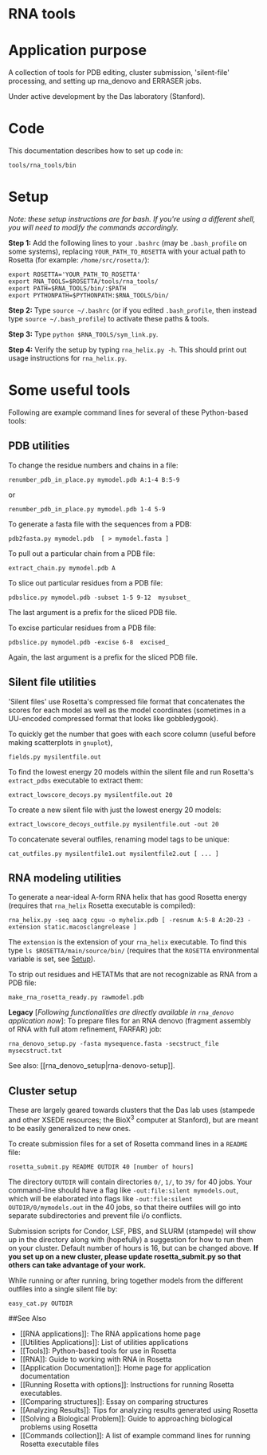 RNA tools
===========================================

Application purpose
===========================================

A collection of tools for PDB editing, cluster submission, 'silent-file' processing, and setting up rna_denovo and ERRASER jobs. 

Under active development by the Das laboratory (Stanford). 

Code
====

This documentation describes how to set up code in:

`tools/rna_tools/bin`

Setup
======
*Note: these setup instructions are for bash. If you're using a different shell, you will need to modify the commands accordingly.*  

**Step 1:** Add the following lines to your `.bashrc` (may be `.bash_profile` on some systems), replacing `YOUR_PATH_TO_ROSETTA` with your actual path to Rosetta (for example: `/home/src/rosetta/`):

```
export ROSETTA='YOUR_PATH_TO_ROSETTA'
export RNA_TOOLS=$ROSETTA/tools/rna_tools/
export PATH=$RNA_TOOLS/bin/:$PATH
export PYTHONPATH=$PYTHONPATH:$RNA_TOOLS/bin/
```

**Step 2:** Type `source ~/.bashrc` (or if you edited `.bash_profile`, then instead type `source ~/.bash_profile`) to activate these paths & tools.  

**Step 3:** Type `python $RNA_TOOLS/sym_link.py`.  

**Step 4:** Verify the setup by typing `rna_helix.py -h`. This should print out usage instructions for `rna_helix.py`.   

Some useful tools
==================
Following are example command lines for several of these Python-based tools:

PDB utilities
-------------
To change the residue numbers and chains in a file:

`renumber_pdb_in_place.py mymodel.pdb A:1-4 B:5-9`

or

`renumber_pdb_in_place.py mymodel.pdb 1-4 5-9`

To generate a fasta file with the sequences from a PDB:

`pdb2fasta.py mymodel.pdb  [ > mymodel.fasta ]`

To pull out a particular chain from a PDB file:

`extract_chain.py mymodel.pdb A `

To slice out particular residues from a PDB file:

`pdbslice.py mymodel.pdb -subset 1-5 9-12  mysubset_ `

The last argument is a prefix for the sliced PDB file.

To excise particular residues from a PDB file:

`pdbslice.py mymodel.pdb -excise 6-8  excised_ `

Again, the last argument is a prefix for the sliced PDB file.


Silent file utilities
----------------------
'Silent files' use Rosetta's compressed file format that concatenates the scores for each model as well as the model coordinates (sometimes in a UU-encoded compressed format that looks like gobbledygook).

To quickly get the number that goes with each score column (useful before making scatterplots in `gnuplot`), 

`fields.py mysilentfile.out`

To find the lowest energy 20 models within the silent file and run Rosetta's `extract_pdbs` executable to extract them:

`extract_lowscore_decoys.py mysilentfile.out 20`

To create a new silent file with just the lowest energy 20 models:

`extract_lowscore_decoys_outfile.py mysilentfile.out -out 20`

To concatenate several outfiles, renaming model tags to be unique:

`cat_outfiles.py mysilentfile1.out mysilentfile2.out [ ... ]`


RNA modeling utilities
----------------------

To generate a near-ideal A-form RNA helix that has good Rosetta energy (requires that `rna_helix` Rosetta executable is compiled): 

```
rna_helix.py -seq aacg cguu -o myhelix.pdb [ -resnum A:5-8 A:20-23 -extension static.macosclangrelease ]
```

The `extension` is the extension of your `rna_helix` executable. To find this type `ls $ROSETTA/main/source/bin/` (requires that the `ROSETTA` environmental variable is set, see [Setup](#setup)).

To strip out residues and HETATMs that are not recognizable as RNA from a PDB file:

`make_rna_rosetta_ready.py rawmodel.pdb`

**Legacy** [_Following functionalities are directly available in `rna_denovo` application now_]: To prepare files for an RNA denovo (fragment assembly of RNA with full atom refinement, FARFAR) job:

`rna_denovo_setup.py -fasta mysequence.fasta -secstruct_file mysecstruct.txt`

See also: [[rna_denovo_setup|rna-denovo-setup]].


Cluster setup
-------------
These are largely geared towards clusters that the Das lab uses (stampede and other XSEDE resources; the BioX<sup>3</sup> computer at Stanford), but are meant to be easily generalized to new ones.

To create submission files for a set of Rosetta command lines in a `README` file:

`rosetta_submit.py README OUTDIR 40 [number of hours]`

The directory `OUTDIR` will contain directories `0/`, `1/`, to `39/` for 40 jobs. Your command-line should have a flag like `-out:file:silent mymodels.out`, which will be elaborated into flags like `-out:file:silent OUTDIR/0/mymodels.out` in the 40 jobs, so that theire outfiles will go into separate subdirectories and prevent file i/o conflicts.  

Submission scripts for Condor, LSF, PBS, and SLURM (stampede) will show up in the directory along with (hopefully) a suggestion for how to run them on your cluster. Default number of hours is 16, but can be changed above. **If you set up on a new cluster, please update rosetta_submit.py so that others can take advantage of your work.**

While running or after running, bring together models from the different outfiles into a single silent file by:

`easy_cat.py OUTDIR`



##See Also

* [[RNA applications]]: The RNA applications home page
* [[Utilities Applications]]: List of utilities applications
* [[Tools]]: Python-based tools for use in Rosetta
* [[RNA]]: Guide to working with RNA in Rosetta
* [[Application Documentation]]: Home page for application documentation
* [[Running Rosetta with options]]: Instructions for running Rosetta executables.
* [[Comparing structures]]: Essay on comparing structures
* [[Analyzing Results]]: Tips for analyzing results generated using Rosetta
* [[Solving a Biological Problem]]: Guide to approaching biological problems using Rosetta
* [[Commands collection]]: A list of example command lines for running Rosetta executable files
